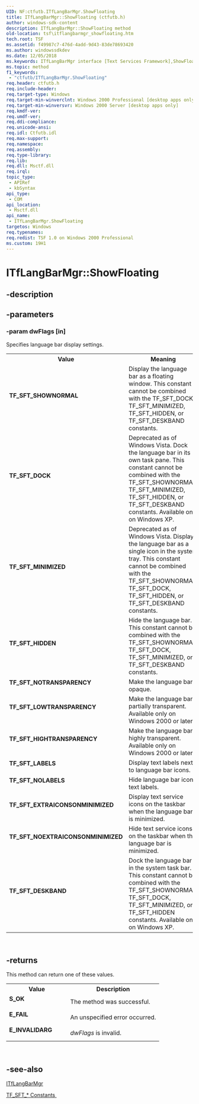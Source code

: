 ```yaml
---
UID: NF:ctfutb.ITfLangBarMgr.ShowFloating
title: ITfLangBarMgr::ShowFloating (ctfutb.h)
author: windows-sdk-content
description: ITfLangBarMgr::ShowFloating method
old-location: tsf\itflangbarmgr_showfloating.htm
tech.root: TSF
ms.assetid: f49987c7-476d-4add-9d43-83de78693420
ms.author: windowssdkdev
ms.date: 12/05/2018
ms.keywords: ITfLangBarMgr interface [Text Services Framework],ShowFloating method, ITfLangBarMgr.ShowFloating, ITfLangBarMgr::ShowFloating, ShowFloating, ShowFloating method [Text Services Framework], ShowFloating method [Text Services Framework],ITfLangBarMgr interface, TF_SFT_DESKBAND, TF_SFT_DOCK, TF_SFT_EXTRAICONSONMINIMIZED, TF_SFT_HIDDEN, TF_SFT_HIGHTRANSPARENCY, TF_SFT_LABELS, TF_SFT_LOWTRANSPARENCY, TF_SFT_MINIMIZED, TF_SFT_NOEXTRAICONSONMINIMIZED, TF_SFT_NOLABELS, TF_SFT_NOTRANSPARENCY, TF_SFT_SHOWNORMAL, _tsf_itflangbarmgr_showfloating_ref, ctfutb/ITfLangBarMgr::ShowFloating, tsf.itflangbarmgr_showfloating
ms.topic: method
f1_keywords: 
 - "ctfutb/ITfLangBarMgr.ShowFloating"
req.header: ctfutb.h
req.include-header: 
req.target-type: Windows
req.target-min-winverclnt: Windows 2000 Professional [desktop apps only]
req.target-min-winversvr: Windows 2000 Server [desktop apps only]
req.kmdf-ver: 
req.umdf-ver: 
req.ddi-compliance: 
req.unicode-ansi: 
req.idl: Ctfutb.idl
req.max-support: 
req.namespace: 
req.assembly: 
req.type-library: 
req.lib: 
req.dll: Msctf.dll
req.irql: 
topic_type:
 - APIRef
 - kbSyntax
api_type:
 - COM
api_location:
 - Msctf.dll
api_name:
 - ITfLangBarMgr.ShowFloating
targetos: Windows
req.typenames: 
req.redist: TSF 1.0 on Windows 2000 Professional
ms.custom: 19H1
---
```


# ITfLangBarMgr::ShowFloating


## -description




## -parameters




### -param dwFlags [in]

Specifies language bar display settings.

<table>
<tr>
<th>Value</th>
<th>Meaning</th>
</tr>
<tr>
<td width="40%"><a id="TF_SFT_SHOWNORMAL"></a><a id="tf_sft_shownormal"></a><dl>
<dt><b>TF_SFT_SHOWNORMAL</b></dt>
</dl>
</td>
<td width="60%">
Display the language bar as a floating window. This constant cannot be combined with the TF_SFT_DOCK, TF_SFT_MINIMIZED, TF_SFT_HIDDEN, or TF_SFT_DESKBAND constants.

</td>
</tr>
<tr>
<td width="40%"><a id="TF_SFT_DOCK"></a><a id="tf_sft_dock"></a><dl>
<dt><b>TF_SFT_DOCK</b></dt>
</dl>
</td>
<td width="60%">
Deprecated as of Windows Vista. Dock the language bar in its own task pane. This constant cannot be combined with the TF_SFT_SHOWNORMAL, TF_SFT_MINIMIZED, TF_SFT_HIDDEN, or TF_SFT_DESKBAND constants. Available only on Windows XP.

</td>
</tr>
<tr>
<td width="40%"><a id="TF_SFT_MINIMIZED"></a><a id="tf_sft_minimized"></a><dl>
<dt><b>TF_SFT_MINIMIZED</b></dt>
</dl>
</td>
<td width="60%">
Deprecated as of Windows Vista. Display the language bar as a single icon in the system tray. This constant cannot be combined with the TF_SFT_SHOWNORMAL, TF_SFT_DOCK, TF_SFT_HIDDEN, or TF_SFT_DESKBAND constants.

</td>
</tr>
<tr>
<td width="40%"><a id="TF_SFT_HIDDEN"></a><a id="tf_sft_hidden"></a><dl>
<dt><b>TF_SFT_HIDDEN</b></dt>
</dl>
</td>
<td width="60%">
Hide the language bar. This constant cannot be combined with the TF_SFT_SHOWNORMAL, TF_SFT_DOCK, TF_SFT_MINIMIZED, or TF_SFT_DESKBAND constants.

</td>
</tr>
<tr>
<td width="40%"><a id="TF_SFT_NOTRANSPARENCY"></a><a id="tf_sft_notransparency"></a><dl>
<dt><b>TF_SFT_NOTRANSPARENCY</b></dt>
</dl>
</td>
<td width="60%">
Make the language bar opaque.

</td>
</tr>
<tr>
<td width="40%"><a id="TF_SFT_LOWTRANSPARENCY"></a><a id="tf_sft_lowtransparency"></a><dl>
<dt><b>TF_SFT_LOWTRANSPARENCY</b></dt>
</dl>
</td>
<td width="60%">
Make the language bar partially transparent. Available only on Windows 2000 or later.

</td>
</tr>
<tr>
<td width="40%"><a id="TF_SFT_HIGHTRANSPARENCY"></a><a id="tf_sft_hightransparency"></a><dl>
<dt><b>TF_SFT_HIGHTRANSPARENCY</b></dt>
</dl>
</td>
<td width="60%">
Make the language bar highly transparent. Available only on Windows 2000 or later.

</td>
</tr>
<tr>
<td width="40%"><a id="TF_SFT_LABELS"></a><a id="tf_sft_labels"></a><dl>
<dt><b>TF_SFT_LABELS</b></dt>
</dl>
</td>
<td width="60%">
Display text labels next to language bar icons.

</td>
</tr>
<tr>
<td width="40%"><a id="TF_SFT_NOLABELS"></a><a id="tf_sft_nolabels"></a><dl>
<dt><b>TF_SFT_NOLABELS</b></dt>
</dl>
</td>
<td width="60%">
Hide language bar icon text labels.

</td>
</tr>
<tr>
<td width="40%"><a id="TF_SFT_EXTRAICONSONMINIMIZED"></a><a id="tf_sft_extraiconsonminimized"></a><dl>
<dt><b>TF_SFT_EXTRAICONSONMINIMIZED</b></dt>
</dl>
</td>
<td width="60%">
Display text service icons on the taskbar when the language bar is minimized.

</td>
</tr>
<tr>
<td width="40%"><a id="TF_SFT_NOEXTRAICONSONMINIMIZED"></a><a id="tf_sft_noextraiconsonminimized"></a><dl>
<dt><b>TF_SFT_NOEXTRAICONSONMINIMIZED</b></dt>
</dl>
</td>
<td width="60%">
Hide text service icons on the taskbar when the language bar is minimized.

</td>
</tr>
<tr>
<td width="40%"><a id="TF_SFT_DESKBAND"></a><a id="tf_sft_deskband"></a><dl>
<dt><b>TF_SFT_DESKBAND</b></dt>
</dl>
</td>
<td width="60%">
Dock the language bar in the system task bar. This constant cannot be combined with the TF_SFT_SHOWNORMAL, TF_SFT_DOCK, TF_SFT_MINIMIZED, or TF_SFT_HIDDEN constants. Available only on Windows XP.

</td>
</tr>
</table>
 


## -returns



This method can return one of these values.

<table>
<tr>
<th>Value</th>
<th>Description</th>
</tr>
<tr>
<td width="40%">
<dl>
<dt><b>S_OK</b></dt>
</dl>
</td>
<td width="60%">
The method was successful.

</td>
</tr>
<tr>
<td width="40%">
<dl>
<dt><b>E_FAIL</b></dt>
</dl>
</td>
<td width="60%">
An unspecified error occurred.

</td>
</tr>
<tr>
<td width="40%">
<dl>
<dt><b>E_INVALIDARG</b></dt>
</dl>
</td>
<td width="60%">
<i>dwFlags</i> is invalid.

</td>
</tr>
</table>
 




## -see-also




<a href="https://docs.microsoft.com/windows/desktop/api/ctfutb/nn-ctfutb-itflangbarmgr">ITfLangBarMgr</a>



<a href="https://docs.microsoft.com/windows/desktop/TSF/tf-sft--constants">TF_SFT_* Constants
      </a>
 

 

